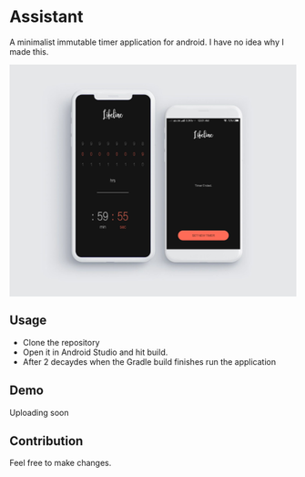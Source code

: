 Assistant
=========
A minimalist immutable timer application for android. I have no idea why I made this.

<img src="assets/6eb9b0a848feb8c4d5ea3af78fc716fd.jpg" alt="Lifetime Mockup" title="Lifetime" align="center"/>

## Usage
* Clone the repository
* Open it in Android Studio and hit build.
* After 2 decaydes when the Gradle build finishes run the application

## Demo
Uploading soon

## Contribution
Feel free to make changes.
